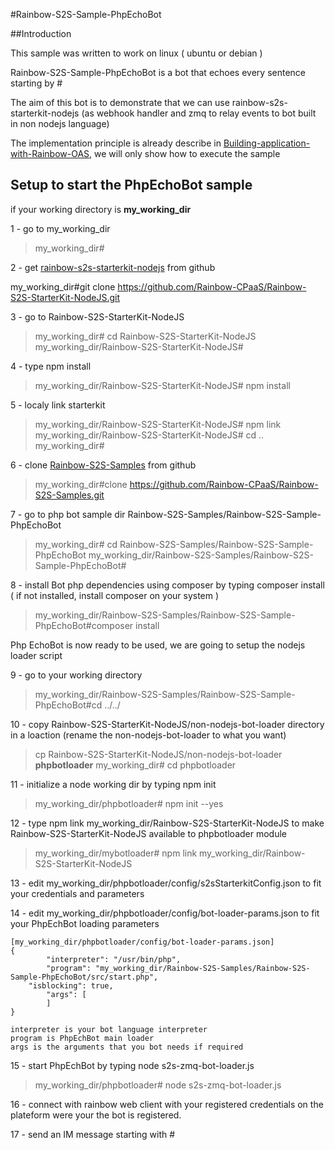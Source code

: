 #Rainbow-S2S-Sample-PhpEchoBot

##Introduction

This sample was written to work on linux ( ubuntu or debian )

Rainbow-S2S-Sample-PhpEchoBot is a bot that echoes every sentence starting by #

The aim of this bot is to demonstrate that we can use rainbow-s2s-starterkit-nodejs (as webhook handler and zmq to relay events to bot built in non nodejs language)

The implementation principle is already describe in [Building-application-with-Rainbow-OAS](../Building-application-with-Rainbow-OAS.md), we will only show how to execute the sample

## Setup to start the PhpEchoBot sample

if your working directory is **my_working_dir**


1 -  go to my_working_dir
> my_working_dir#

2 -   get [rainbow-s2s-starterkit-nodejs](https://github.com/Rainbow-CPaaS/Rainbow-S2S-StarterKit-NodeJS) from github 

my_working_dir#git clone https://github.com/Rainbow-CPaaS/Rainbow-S2S-StarterKit-NodeJS.git

3 -  go to Rainbow-S2S-StarterKit-NodeJS

>my_working_dir# cd Rainbow-S2S-StarterKit-NodeJS
my_working_dir/Rainbow-S2S-StarterKit-NodeJS#

4 - type npm install

>my_working_dir/Rainbow-S2S-StarterKit-NodeJS# npm install

5 - localy link starterkit

>my_working_dir/Rainbow-S2S-StarterKit-NodeJS# npm link
my_working_dir/Rainbow-S2S-StarterKit-NodeJS# cd ..
my_working_dir# 

6 -  clone [Rainbow-S2S-Samples](https://github.com/Rainbow-CPaaS/Rainbow-S2S-Samples) from github

>my_working_dir#clone https://github.com/Rainbow-CPaaS/Rainbow-S2S-Samples.git

7 -  go to php bot sample dir Rainbow-S2S-Samples/Rainbow-S2S-Sample-PhpEchoBot

>my_working_dir# cd Rainbow-S2S-Samples/Rainbow-S2S-Sample-PhpEchoBot
my_working_dir/Rainbow-S2S-Samples/Rainbow-S2S-Sample-PhpEchoBot#

8 -  install Bot php dependencies using composer by typing composer install ( if not installed, install composer on your system )

>my_working_dir/Rainbow-S2S-Samples/Rainbow-S2S-Sample-PhpEchoBot#composer install

Php EchoBot is now ready to be used, we are going to setup the nodejs loader script

9 -  go to your working directory 

>my_working_dir/Rainbow-S2S-Samples/Rainbow-S2S-Sample-PhpEchoBot#cd ../../

10 -  copy  Rainbow-S2S-StarterKit-NodeJS/non-nodejs-bot-loader directory in a loaction (rename the non-nodejs-bot-loader to what you want)

>cp Rainbow-S2S-StarterKit-NodeJS/non-nodejs-bot-loader **phpbotloader**
my_working_dir# cd phpbotloader

11 -  initialize a node working dir by typing npm init

>my_working_dir/phpbotloader# npm init --yes

12 -  type npm link my_working_dir/Rainbow-S2S-StarterKit-NodeJS to make Rainbow-S2S-StarterKit-NodeJS available to phpbotloader module

>my_working_dir/mybotloader# npm link my_working_dir/Rainbow-S2S-StarterKit-NodeJS

13 -  edit my_working_dir/phpbotloader/config/s2sStarterkitConfig.json to fit your credentials and parameters


14 -  edit my_working_dir/phpbotloader/config/bot-loader-params.json to fit your PhpEchBot loading parameters

```
[my_working_dir/phpbotloader/config/bot-loader-params.json]
{
        "interpreter": "/usr/bin/php",
        "program": "my_working_dir/Rainbow-S2S-Samples/Rainbow-S2S-Sample-PhpEchoBot/src/start.php",
	"isblocking": true,
        "args": [
        ]
}

interpreter is your bot language interpreter
program is PhpEchBot main loader
args is the arguments that you bot needs if required

```

15 -  start PhpEchBot by typing node s2s-zmq-bot-loader.js

>my_working_dir/phpbotloader# node s2s-zmq-bot-loader.js

16 - connect with rainbow web client with your registered credentials on the plateform were your the bot is registered.

17 - send an IM message starting with #
